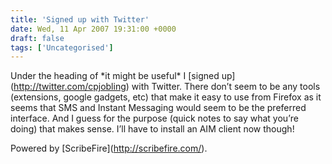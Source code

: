```yaml
---
title: 'Signed up with Twitter'
date: Wed, 11 Apr 2007 19:31:00 +0000
draft: false
tags: ['Uncategorised']
---
```


Under the heading of \*it might be useful\* I \[signed up\](http://twitter.com/cpjobling) with Twitter. There don’t seem to be any tools (extensions, google gadgets, etc) that make it easy to use from Firefox as it seems that SMS and Instant Messaging would seem to be the preferred interface. And I guess for the purpose (quick notes to say what you’re doing) that makes sense. I’ll have to install an AIM client now though!

Powered by \[ScribeFire\](http://scribefire.com/).